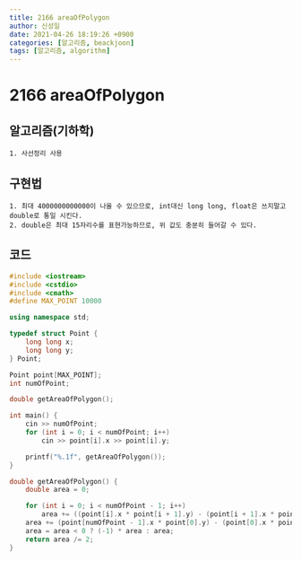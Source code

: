 ```yaml
---
title: 2166 areaOfPolygon
author: 신성일
date: 2021-04-26 18:19:26 +0900
categories: [알고리즘, beackjoon]
tags: [알고리즘, algorithm]
---
```


# 2166 areaOfPolygon

## 알고리즘(기하학)

    1. 사선정리 사용

## 구현법

    1. 최대 4000000000000이 나올 수 있으므로, int대신 long long, float은 쓰지말고 double로 통일 시킨다.
    2. double은 최대 15자리수를 표현가능하므로, 위 값도 충분히 들어갈 수 있다.

## 코드

```cpp
#include <iostream>
#include <cstdio>
#include <cmath>
#define MAX_POINT 10000

using namespace std;

typedef struct Point {
	long long x;
	long long y;
} Point;

Point point[MAX_POINT];
int numOfPoint;

double getAreaOfPolygon();

int main() {
	cin >> numOfPoint;
	for (int i = 0; i < numOfPoint; i++)
		cin >> point[i].x >> point[i].y;

	printf("%.1f", getAreaOfPolygon());
}

double getAreaOfPolygon() {
	double area = 0;

	for (int i = 0; i < numOfPoint - 1; i++)
		area += ((point[i].x * point[i + 1].y) - (point[i + 1].x * point[i].y));
	area += (point[numOfPoint - 1].x * point[0].y) - (point[0].x * point[numOfPoint - 1].y);
	area = area < 0 ? (-1) * area : area;
	return area /= 2;
}

```
